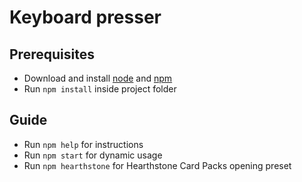 # Keyboard presser

## Prerequisites

- Download and install [node](https://nodejs.org/it/) and [npm](https://www.npmjs.com/)
- Run <code>npm install</code> inside project folder

## Guide

- Run <code>npm help</code> for instructions
- Run <code>npm start</code> for dynamic usage
- Run <code>npm hearthstone</code> for Hearthstone Card Packs opening preset